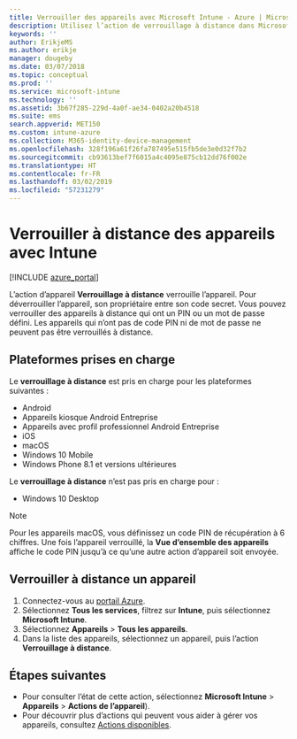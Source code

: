 ```yaml
---
title: Verrouiller des appareils avec Microsoft Intune - Azure | Microsoft Docs
description: Utilisez l’action de verrouillage à distance dans Microsoft Intune pour verrouiller un appareil protégé par un code PIN ou un mot de passe.
keywords: ''
author: ErikjeMS
ms.author: erikje
manager: dougeby
ms.date: 03/07/2018
ms.topic: conceptual
ms.prod: ''
ms.service: microsoft-intune
ms.technology: ''
ms.assetid: 3b67f285-229d-4a0f-ae34-0402a20b4518
ms.suite: ems
search.appverid: MET150
ms.custom: intune-azure
ms.collection: M365-identity-device-management
ms.openlocfilehash: 328f196a61f26fa787495e515fb5de3e0d32f7b2
ms.sourcegitcommit: cb93613bef7f6015a4c4095e875cb12dd76f002e
ms.translationtype: HT
ms.contentlocale: fr-FR
ms.lasthandoff: 03/02/2019
ms.locfileid: "57231279"
---
```

# <a name="remotely-lock-devices-with-intune"></a>Verrouiller à distance des appareils avec Intune

[!INCLUDE [azure_portal](./includes/azure_portal.md)]

L’action d’appareil **Verrouillage à distance** verrouille l’appareil. Pour déverrouiller l’appareil, son propriétaire entre son code secret. Vous pouvez verrouiller des appareils à distance qui ont un PIN ou un mot de passe défini. Les appareils qui n’ont pas de code PIN ni de mot de passe ne peuvent pas être verrouillés à distance.

## <a name="supported-platforms"></a>Plateformes prises en charge

Le **verrouillage à distance** est pris en charge pour les plateformes suivantes :

- Android
- Appareils kiosque Android Entreprise
- Appareils avec profil professionnel Android Entreprise
- iOS
- macOS
- Windows 10 Mobile
- Windows Phone 8.1 et versions ultérieures

Le **verrouillage à distance** n’est pas pris en charge pour :
- Windows 10 Desktop

> [!NOTE]
> Pour les appareils macOS, vous définissez un code PIN de récupération à 6 chiffres. Une fois l’appareil verrouillé, la **Vue d’ensemble des appareils** affiche le code PIN jusqu’à ce qu’une autre action d’appareil soit envoyée.

## <a name="remote-lock-a-device"></a>Verrouiller à distance un appareil

1. Connectez-vous au [portail Azure](https://portal.azure.com).
2. Sélectionnez **Tous les services**, filtrez sur **Intune**, puis sélectionnez **Microsoft Intune**.
3. Sélectionnez **Appareils** > **Tous les appareils**.
4. Dans la liste des appareils, sélectionnez un appareil, puis l’action **Verrouillage à distance**.

## <a name="next-steps"></a>Étapes suivantes

- Pour consulter l’état de cette action, sélectionnez **Microsoft Intune** > **Appareils** > **Actions de l’appareil**). 
- Pour découvrir plus d’actions qui peuvent vous aider à gérer vos appareils, consultez [Actions disponibles](device-management.md).
